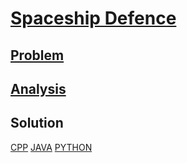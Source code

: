 # [Spaceship Defence](https://codingcompetitions.withgoogle.com/kickstart/round/0000000000434ba1/00000000004348df)

## [Problem](PROBLEM.md)

## [Analysis](ANALYSIS.md)

## Solution
[CPP](Solution.cpp)
[JAVA](Solution.java)
[PYTHON](Solution.py)
